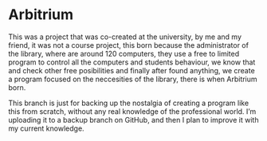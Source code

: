 # Arbitrium 
This was a project that was co-created at the university, by me and my friend, it was not a course project, this born because the administrator of the library, where are around 120 computers, they use a free to limited program to control all the computers and students behaviour, we know that and check other free posibilities and finally after found anything, we create a program focused on the neccesities of the library, there is when Arbitrium born.

This branch is just for backing up the nostalgia of creating a program like this from scratch, without any real knowledge of the professional world. I’m uploading it to a backup branch on GitHub, and then I plan to improve it with my current knowledge.
